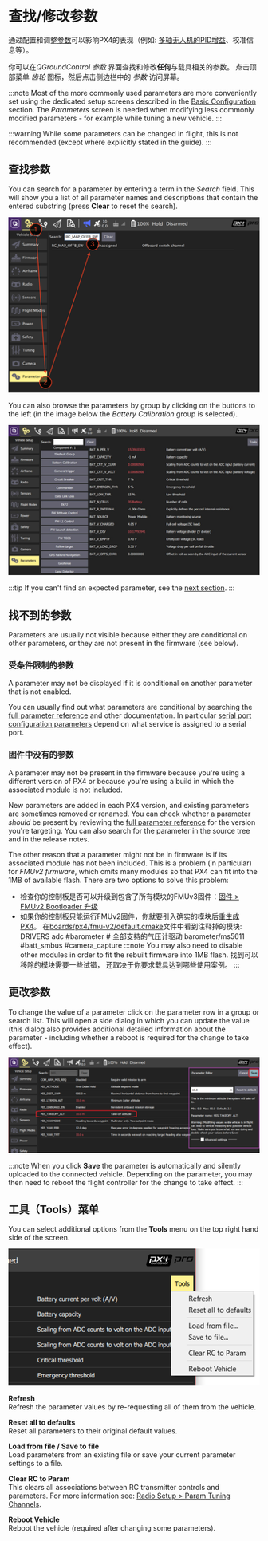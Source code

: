 # 查找/修改参数

通过配置和调整[参数](../advanced_config/parameter_reference.md)可以影响PX4的表现（例如: [多轴无人机的PID增益](../config_mc/pid_tuning_guide_multicopter.md)、校准信息等）。

你可以在*QGroundControl 参数* 界面查找和修改**任何**与载具相关的参数。 点击顶部菜单 *齿轮* 图标，然后点击侧边栏中的 *参数* 访问屏幕。

:::note
Most of the more commonly used parameters are more conveniently set using the dedicated setup screens described in the [Basic Configuration](../config/README.md) section. The *Parameters* screen is needed when modifying less commonly modified parameters - for example while tuning a new vehicle.
:::

:::warning
While some parameters can be changed in flight, this is not recommended (except where explicitly stated in the guide).
:::

<span id="finding"></span>

## 查找参数

You can search for a parameter by entering a term in the *Search* field. This will show you a list of all parameter names and descriptions that contain the entered substring (press **Clear** to reset the search).

![Parameters Search](../../assets/qgc/setup/parameters/parameters_search.jpg)

You can also browse the parameters by group by clicking on the buttons to the left (in the image below the *Battery Calibration* group is selected).

![Parameters Screen](../../assets/qgc/setup/parameters/parameters_px4.jpg)

:::tip
If you can't find an expected parameter, see the [next section](#missing).
:::

<span id="missing"></span>

## 找不到的参数

Parameters are usually not visible because either they are conditional on other parameters, or they are not present in the firmware (see below).

### 受条件限制的参数

A parameter may not be displayed if it is conditional on another parameter that is not enabled.

You can usually find out what parameters are conditional by searching the [full parameter reference](../advanced_config/parameter_reference.md) and other documentation. In particular [serial port configuration parameters](../peripherals/serial_configuration.md) depend on what service is assigned to a serial port.

### 固件中没有的参数

A parameter may not be present in the firmware because you're using a different version of PX4 or because you're using a build in which the associated module is not included.

New parameters are added in each PX4 version, and existing parameters are sometimes removed or renamed. You can check whether a parameter *should* be present by reviewing the [full parameter reference](../advanced_config/parameter_reference.md) for the version you're targeting. You can also search for the parameter in the source tree and in the release notes.

The other reason that a parameter might not be in firmware is if its associated module has not been included. This is a problem (in particular) for *FMUv2 firmware*, which omits many modules so that PX4 can fit into the 1MB of available flash. There are two options to solve this problem:

- 检查你的控制板是否可以升级到包含了所有模块的FMUv3固件：[固件 > FMUv2 Bootloader 升级](../config/firmware.md#bootloader)
- 如果你的控制板只能运行FMUv2固件，你就要引入确实的模块后[重生成PX4](../dev_setup/building_px4.md)。 在[boards/px4/fmu-v2/default.cmake](https://github.com/PX4/PX4-Autopilot/blob/master/boards/px4/fmu-v2/default.cmake)文件中看到注释掉的模块: 
        DRIVERS
            adc
            #barometer # 全部支持的气压计驱动
            barometer/ms5611
            #batt_smbus
            #camera_capture :::note You may also need to disable other modules in order to fit the rebuilt firmware into 1MB flash. 找到可以移除的模块需要一些试错， 还取决于你要求载具达到哪些使用案例。
:::

<span id="changing"></span>

## 更改参数

To change the value of a parameter click on the parameter row in a group or search list. This will open a side dialog in which you can update the value (this dialog also provides additional detailed information about the parameter - including whether a reboot is required for the change to take effect).

![Changing a parameter value](../../assets/qgc/setup/parameters/parameters_changing.png)

:::note
When you click **Save** the parameter is automatically and silently uploaded to the connected vehicle. Depending on the parameter, you may then need to reboot the flight controller for the change to take effect.
:::

## 工具（Tools）菜单

You can select additional options from the **Tools** menu on the top right hand side of the screen.

![Tools menu](../../assets/qgc/setup/parameters/parameters_tools_menu.png)

**Refresh** <br />Refresh the parameter values by re-requesting all of them from the vehicle.

**Reset all to defaults** <br />Reset all parameters to their original default values.

**Load from file / Save to file** <br />Load parameters from an existing file or save your current parameter settings to a file.

**Clear RC to Param** <br />This clears all associations between RC transmitter controls and parameters. For more information see: [Radio Setup > Param Tuning Channels](../config/radio.md#param-tuning-channels).

**Reboot Vehicle** <br />Reboot the vehicle (required after changing some parameters).
